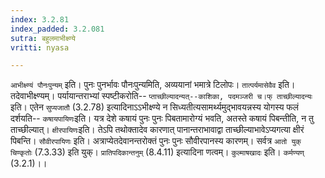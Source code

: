 ```yaml
---
index: 3.2.81
index_padded: 3.2.081
sutra: बहुलमाभीक्ष्ण्ये
vritti: nyasa

---
```

`आभीक्ष्ण्यं पौनःपुन्यम्` इति। पुनः पुनर्भावः पौनःपुन्यमिति, अव्ययानां भमात्रे टिलोपः। `तात्पर्यमासेवैव` इति। तदेवाभीक्ष्ण्यम्। पर्यायान्तराभ्यां स्पष्टीकरोति-- `प्ताच्छील्यादन्यत्--काशिका, पदमञ्जरी च।फ् ताच्छील्यादन्यः` इति। एतेन `सुप्यजातौ` (3.2.78) इत्यादिनाऽऽभीक्ष्ण्ये न सिध्यतीत्यसामर्थ्यमुद्भावयन्नस्य योगस्य फलं दर्शयति-- `कषायपायिणः`इति। यत्र देशे कषायं पुनः पुनः पिबतामारोग्यं भवति, अतस्ते कषायं पिबन्तीति, न तु ताच्छील्यात्। `क्षीरपायिणः`इति। तेऽपि तथोक्तादेव कारणात् पानान्तराभावाद्वा ताच्छील्याभावेऽप्यगत्या क्षीरं पिबन्ति। `सौवीरपायिणः` इति। अत्राप्येतदेवानन्तरोक्तं पुनः पुनः सौवीरपानस्य कारणम्। सर्वत्र `आतो युक् चिण्कृतोः` (7.3.33) इति युक्। `प्रातिपदिकान्तनुम्` (8.4.11) इत्यादिना णत्वम्। `कुल्माषखादः` इति। `कर्मण्यण्` (3.2.1)।।